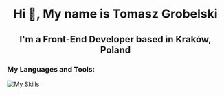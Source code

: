 <h1 align="center">Hi 👋, My name is Tomasz Grobelski</h1>
<h2 align="center">I'm a Front-End Developer based in Kraków, Poland</h2>


<p align="left"></p>

<h3 align="left">My Languages and Tools:</h3>

[![My Skills](https://skillicons.dev/icons?i=vscode,html,css,js,sass,nodejs,babel,webpack,vite,ts,react)](https://skillicons.dev)
